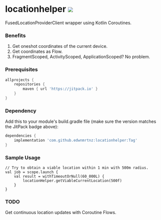 
# locationhelper  [![](https://jitpack.io/v/edwnmrtnz/locationhelper.svg)](https://jitpack.io/#edwnmrtnz/locationhelper)
 
FusedLocationProviderClient wrapper using Kotlin Coroutines.

### Benefits
1. Get oneshot coordinates of the current device.
2. Get coordinates as Flow.
3. FragmentScoped, ActivityScoped, ApplicationScoped? No problem.


### Prerequisites
```gradle
allprojects {
    repositories {
	    maven { url 'https://jitpack.io' }
	}
}
```
### Dependency
Add this to your module's build.gradle file (make sure the version matches the JitPack badge above):
```gradle
dependencies {
    implementation 'com.github.edwnmrtnz:locationhelper:Tag'
}
```

### Sample Usage

```
// Try to obtain a viable location within 1 min with 500m radius.
val job = scope.launch {
    val result = withTimeoutOrNull(60_000L) {
        locationHelper.getViableCurrentLocation(500f)
    }
}
```







### TODO
Get continuous location updates with Coroutine Flows.